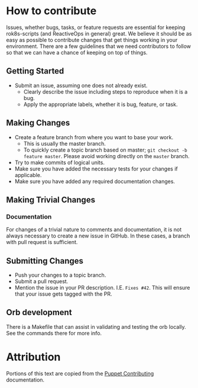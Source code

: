 # How to contribute

Issues, whether bugs, tasks, or feature requests are essential for keeping rok8s-scripts (and ReactiveOps in general) great.
We believe it should be as easy as possible to contribute changes that
get things working in your environment. There are a few guidelines that we
need contributors to follow so that we can have a chance of keeping on
top of things.

## Getting Started

* Submit an issue, assuming one does not already exist.
  * Clearly describe the issue including steps to reproduce when it is a bug.
  * Apply the appropriate labels, whether it is bug, feature, or task.

## Making Changes

* Create a feature branch from where you want to base your work.
  * This is usually the master branch.
  * To quickly create a topic branch based on master; `git checkout -b
    feature master`. Please avoid working directly on the
    `master` branch.
* Try to make commits of logical units.
* Make sure you have added the necessary tests for your changes if applicable.
* Make sure you have added any required documentation changes.

## Making Trivial Changes

### Documentation

For changes of a trivial nature to comments and documentation, it is not
always necessary to create a new issue in GitHub. In these cases, a branch with pull request is sufficient.

## Submitting Changes

* Push your changes to a topic branch.
* Submit a pull request.
* Mention the issue in your PR description. I.E. `Fixes #42`.  This will ensure that your issue gets tagged with the PR.

## Orb development

There is a Makefile that can assist in validating and testing the orb locally.  See the commands there for more info.

Attribution
===========
Portions of this text are copied from the [Puppet Contributing](https://github.com/puppetlabs/puppet/blob/master/CONTRIBUTING.md) documentation.
